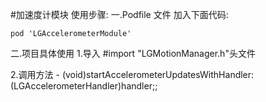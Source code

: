 #加速度计模块
使用步骤:
一.Podfile 文件
加入下面代码:
```
pod 'LGAccelerometerModule'
```

二.项目具体使用
1.导入 #import "LGMotionManager.h"头文件

2.调用方法 - (void)startAccelerometerUpdatesWithHandler:(LGAccelerometerHandler)handler;;
 

